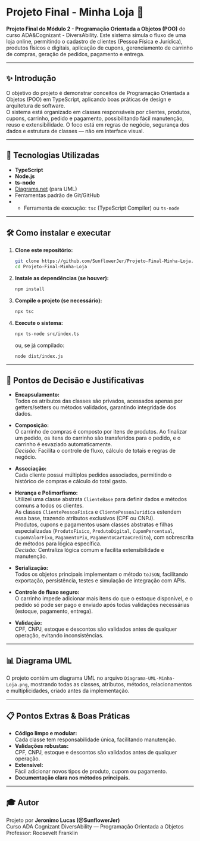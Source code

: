 # Projeto Final - Minha Loja 🛒

**Projeto Final do Módulo 2 - Programação Orientada a Objetos (POO)** do curso ADA&Cognizant - DiversAbility. 
Este sistema simula o fluxo de uma loja online, permitindo o cadastro de clientes (Pessoa Física e Jurídica), produtos físicos e digitais, aplicação de cupons, gerenciamento de carrinho de compras, geração de pedidos, pagamento e entrega.

---

## ✨ Introdução

O objetivo do projeto é demonstrar conceitos de Programação Orientada a Objetos (POO) em TypeScript, aplicando boas práticas de design e arquitetura de software.  
O sistema está organizado em classes responsáveis por clientes, produtos, cupons, carrinho, pedido e pagamento, possibilitando fácil manutenção, reuso e extensibilidade.
O foco está em regras de negócio, segurança dos dados e estrutura de classes — não em interface visual.

---

## 🚀 Tecnologias Utilizadas

- **TypeScript**
- **Node.js**
- **ts-node**
- [Diagrams.net](https://app.diagrams.net/) (para UML)
- Ferramentas padrão de Git/GitHub
- - Ferramenta de execução: `tsc` (TypeScript Compiler) ou `ts-node`
---

## 🛠️ Como instalar e executar

1. **Clone este repositório:**
   ```bash
   git clone https://github.com/SunflowerJer/Projeto-Final-Minha-Loja.git
   cd Projeto-Final-Minha-Loja
   ```

2. **Instale as dependências (se houver):**
   ```bash
   npm install
   ```

3. **Compile o projeto (se necessário):**
   ```bash
   npx tsc
   ```

4. **Execute o sistema:**
   ```bash
   npx ts-node src/index.ts
   ```
   ou, se já compilado:
   ```bash
   node dist/index.js
   ```

---

## 🧩 Pontos de Decisão e Justificativas

- **Encapsulamento:**  
  Todos os atributos das classes são privados, acessados apenas por getters/setters ou métodos validados, garantindo integridade dos dados.

- **Composição:**  
  O carrinho de compras é composto por itens de produtos. Ao finalizar um pedido, os itens do carrinho são transferidos para o pedido, e o carrinho é esvaziado automaticamente.  
  _Decisão:_ Facilita o controle de fluxo, cálculo de totais e regras de negócio.

- **Associação:**  
  Cada cliente possui múltiplos pedidos associados, permitindo o histórico de compras e cálculo do total gasto.

- **Herança e Polimorfismo:**  
  Utilizei uma classe abstrata `ClienteBase` para definir dados e métodos comuns a todos os clientes.  
  As classes `ClientePessoaFisica` e `ClientePessoaJuridica` estendem essa base, trazendo atributos exclusivos (CPF ou CNPJ).  
  Produtos, cupons e pagamentos usam classes abstratas e filhas especializadas (`ProdutoFisico`, `ProdutoDigital`, `CupomPercentual`, `CupomValorFixo`, `PagamentoPix`, `PagamentoCartaoCredito`), com sobrescrita de métodos para lógica específica.  
  _Decisão:_ Centraliza lógica comum e facilita extensibilidade e manutenção.

- **Serialização:**  
  Todos os objetos principais implementam o método `toJSON`, facilitando exportação, persistência, testes e simulação de integração com APIs.

- **Controle de fluxo seguro:**  
  O carrinho impede adicionar mais itens do que o estoque disponível, e o pedido só pode ser pago e enviado após todas validações necessárias (estoque, pagamento, entrega).

- **Validação:**  
  CPF, CNPJ, estoque e descontos são validados antes de qualquer operação, evitando inconsistências.

---

## 📊 Diagrama UML

O projeto contém um diagrama UML no arquivo `Diagrama-UML-Minha-Loja.png`, mostrando todas as classes, atributos, métodos, relacionamentos e multiplicidades, criado antes da implementação.

---

## 📋 Pontos Extras & Boas Práticas

- **Código limpo e modular:**  
  Cada classe tem responsabilidade única, facilitando manutenção.
- **Validações robustas:**  
  CPF, CNPJ, estoque e descontos são validados antes de qualquer operação.
- **Extensível:**  
  Fácil adicionar novos tipos de produto, cupom ou pagamento.
- **Documentação clara nos métodos principais.**

---

## 🎓 Autor
 
Projeto por **Jeronimo Lucas (@SunflowerJer)**  
Curso ADA Cognizant DiversAbility — Programação Orientada a Objetos  
Professor: Roosevelt Franklin
